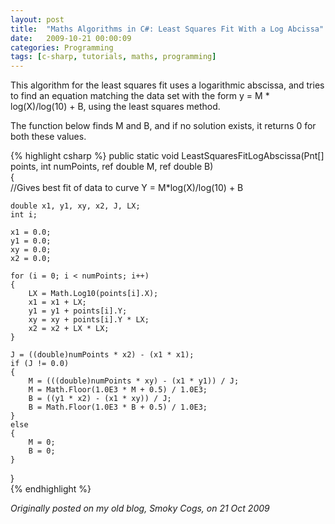 ```yaml
---
layout: post
title:  "Maths Algorithms in C#: Least Squares Fit With a Log Abcissa"
date:   2009-10-21 00:00:09
categories: Programming
tags: [c-sharp, tutorials, maths, programming]
---
```


This algorithm for the least squares fit uses a logarithmic abscissa, and tries to find an equation matching the data set with the form y = M * log(X)/log(10) + B, using the least squares method.

The function below finds M and B, and if no solution exists, it returns 0 for both these values.

{% highlight csharp %}
public static void LeastSquaresFitLogAbscissa(Pnt[] points, int numPoints, ref double M, ref double B)  
{  
    //Gives best fit of data to curve Y = M*log(X)/log(10) + B  
  
    double x1, y1, xy, x2, J, LX;  
    int i;  
  
    x1 = 0.0;  
    y1 = 0.0;  
    xy = 0.0;  
    x2 = 0.0;  
  
    for (i = 0; i < numPoints; i++)  
    {  
        LX = Math.Log10(points[i].X);  
        x1 = x1 + LX;  
        y1 = y1 + points[i].Y;  
        xy = xy + points[i].Y * LX;  
        x2 = x2 + LX * LX;  
    }  
  
    J = ((double)numPoints * x2) - (x1 * x1);  
    if (J != 0.0)  
    {  
        M = (((double)numPoints * xy) - (x1 * y1)) / J;  
        M = Math.Floor(1.0E3 * M + 0.5) / 1.0E3;  
        B = ((y1 * x2) - (x1 * xy)) / J;  
        B = Math.Floor(1.0E3 * B + 0.5) / 1.0E3;  
    }  
    else  
    {  
        M = 0;  
        B = 0;  
    }  
}  
{% endhighlight %}

_Originally posted on my old blog, Smoky Cogs, on 21 Oct 2009_